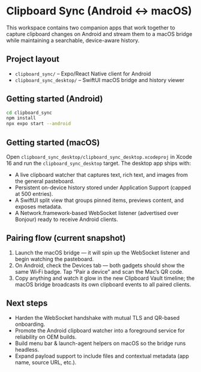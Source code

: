 # Clipboard Sync (Android ↔︎ macOS)

This workspace contains two companion apps that work together to capture clipboard changes on Android and stream them to a macOS bridge while maintaining a searchable, device-aware history.

## Project layout

- `clipboard_sync/` – Expo/React Native client for Android
- `clipboard_sync_desktop/` – SwiftUI macOS bridge and history viewer

## Getting started (Android)

```bash
cd clipboard_sync
npm install
npx expo start --android
```

## Getting started (macOS)

Open `clipboard_sync_desktop/clipboard_sync_desktop.xcodeproj` in Xcode 16 and run the `clipboard_sync_desktop` target. The desktop app ships with:

- A live clipboard watcher that captures text, rich text, and images from the general pasteboard.
- Persistent on-device history stored under Application Support (capped at 500 entries).
- A SwiftUI split view that groups pinned items, previews content, and exposes metadata.
- A Network.framework-based WebSocket listener (advertised over Bonjour) ready to receive Android clients.

## Pairing flow (current snapshot)

1. Launch the macOS bridge — it will spin up the WebSocket listener and begin watching the pasteboard.
2. On Android, check the Devices tab — both gadgets should show the same Wi‑Fi badge. Tap “Pair a device” and scan the Mac’s QR code.
3. Copy anything and watch it glow in the new Clipboard Vault timeline; the macOS bridge broadcasts its own clipboard events to all paired clients.

## Next steps

- Harden the WebSocket handshake with mutual TLS and QR-based onboarding.
- Promote the Android clipboard watcher into a foreground service for reliability on OEM builds.
- Build menu bar & launch-agent helpers on macOS so the bridge runs headless.
- Expand payload support to include files and contextual metadata (app name, source URL, etc.).
